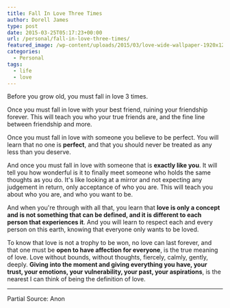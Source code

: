 ```yaml
---
title: Fall In Love Three Times
author: Dorell James
type: post
date: 2015-03-25T05:17:23+00:00
url: /personal/fall-in-love-three-times/
featured_image: /wp-content/uploads/2015/03/love-wide-wallpaper-1920x1200-008.jpg
categories:
  - Personal
tags:
  - life
  - love
---
```


Before you grow old, you must fall in love 3 times.

Once you must fall in love with your best friend, ruining your friendship forever. This will teach you who your true friends are, and the fine line between friendship and more.

Once you must fall in love with someone you believe to be perfect. You will learn that no one is **perfect**, and that you should never be treated as any less than you deserve.

And once you must fall in love with someone that is **exactly like you**. It will tell you how wonderful is it to finally meet someone who holds the same thoughts as you do. It's like looking at a mirror and not expecting any judgement in return, only acceptance of who you are. This will teach you about who you are, and who you want to be.

And when you're through with all that, you learn that **love is only a concept and is not something that can be defined, and it is different to each person that experiences it**. And you will learn to respect each and every person on this earth, knowing that everyone only wants to be loved.

To know that love is not a trophy to be won, no love can last forever, and that one must be **open to have affection for everyone**, is the true meaning of love. Love without bounds, without thoughts, fiercely, calmly, gently, deeply. **Giving into the moment and giving everything you have, your trust, your emotions, your vulnerability, your past, your aspirations**, is the nearest I can think of being the definition of love.

---

Partial Source: Anon
